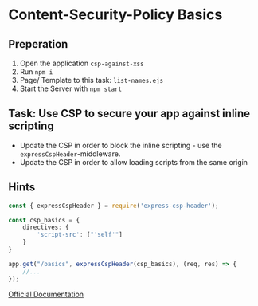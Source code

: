 # Content-Security-Policy Basics

## Preperation

1. Open the application `csp-against-xss`
2. Run `npm i`
3. Page/ Template to this task: `list-names.ejs`
4. Start the Server with `npm start`

## Task: Use CSP to secure your app against inline scripting

- Update the CSP in order to block the inline scripting - use the `expressCspHeader`-middleware.
- Update the CSP in order to allow loading scripts from the same origin


## Hints


```typescript
const { expressCspHeader } = require('express-csp-header');

const csp_basics = {
    directives: {
        'script-src': ["'self'"]
    }
}

app.get("/basics", expressCspHeader(csp_basics), (req, res) => {
    //...
});

```


[Official Documentation](https://content-security-policy.com/)
